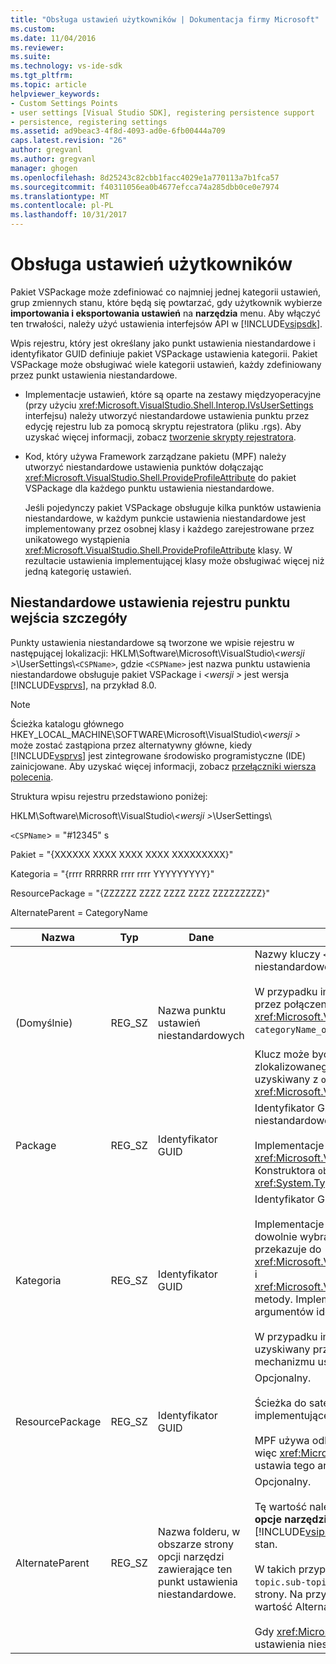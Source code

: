 ```yaml
---
title: "Obsługa ustawień użytkowników | Dokumentacja firmy Microsoft"
ms.custom: 
ms.date: 11/04/2016
ms.reviewer: 
ms.suite: 
ms.technology: vs-ide-sdk
ms.tgt_pltfrm: 
ms.topic: article
helpviewer_keywords:
- Custom Settings Points
- user settings [Visual Studio SDK], registering persistence support
- persistence, registering settings
ms.assetid: ad9beac3-4f8d-4093-ad0e-6fb00444a709
caps.latest.revision: "26"
author: gregvanl
ms.author: gregvanl
manager: ghogen
ms.openlocfilehash: 8d25243c82cbb1facc4029e1a770113a7b1fca57
ms.sourcegitcommit: f40311056ea0b4677efcca74a285dbb0ce0e7974
ms.translationtype: MT
ms.contentlocale: pl-PL
ms.lasthandoff: 10/31/2017
---
```

# <a name="support-for-user-settings"></a>Obsługa ustawień użytkowników
Pakiet VSPackage może zdefiniować co najmniej jednej kategorii ustawień, grup zmiennych stanu, które będą się powtarzać, gdy użytkownik wybierze **importowania i eksportowania ustawień** na **narzędzia** menu. Aby włączyć ten trwałości, należy użyć ustawienia interfejsów API w [!INCLUDE[vsipsdk](../../extensibility/includes/vsipsdk_md.md)].  
  
 Wpis rejestru, który jest określany jako punkt ustawienia niestandardowe i identyfikator GUID definiuje pakiet VSPackage ustawienia kategorii. Pakiet VSPackage może obsługiwać wiele kategorii ustawień, każdy zdefiniowany przez punkt ustawienia niestandardowe.  
  
-   Implementacje ustawień, które są oparte na zestawy międzyoperacyjne (przy użyciu <xref:Microsoft.VisualStudio.Shell.Interop.IVsUserSettings> interfejsu) należy utworzyć niestandardowe ustawienia punktu przez edycję rejestru lub za pomocą skryptu rejestratora (pliku .rgs). Aby uzyskać więcej informacji, zobacz [tworzenie skrypty rejestratora](/cpp/atl/creating-registrar-scripts).  
  
-   Kod, który używa Framework zarządzane pakietu (MPF) należy utworzyć niestandardowe ustawienia punktów dołączając <xref:Microsoft.VisualStudio.Shell.ProvideProfileAttribute> do pakiet VSPackage dla każdego punktu ustawienia niestandardowe.  
  
     Jeśli pojedynczy pakiet VSPackage obsługuje kilka punktów ustawienia niestandardowe, w każdym punkcie ustawienia niestandardowe jest implementowany przez osobnej klasy i każdego zarejestrowane przez unikatowego wystąpienia <xref:Microsoft.VisualStudio.Shell.ProvideProfileAttribute> klasy. W rezultacie ustawienia implementującej klasy może obsługiwać więcej niż jedną kategorię ustawień.  
  
## <a name="custom-settings-point-registry-entry-details"></a>Niestandardowe ustawienia rejestru punktu wejścia szczegóły  
 Punkty ustawienia niestandardowe są tworzone we wpisie rejestru w następującej lokalizacji: HKLM\Software\Microsoft\VisualStudio\\*\<wersji >*\UserSettings\\`<CSPName>`, gdzie `<CSPName>` jest nazwa punktu ustawienia niestandardowe obsługuje pakiet VSPackage i  *\<wersji >* jest wersja [!INCLUDE[vsprvs](../../code-quality/includes/vsprvs_md.md)], na przykład 8.0.  
  
> [!NOTE]
>  Ścieżka katalogu głównego HKEY_LOCAL_MACHINE\SOFTWARE\Microsoft\VisualStudio\\*\<wersji >* może zostać zastąpiona przez alternatywny główne, kiedy [!INCLUDE[vsprvs](../../code-quality/includes/vsprvs_md.md)] jest zintegrowane środowisko programistyczne (IDE) zainicjowane. Aby uzyskać więcej informacji, zobacz [przełączniki wiersza polecenia](../../extensibility/command-line-switches-visual-studio-sdk.md).  
  
 Struktura wpisu rejestru przedstawiono poniżej:  
  
 HKLM\Software\Microsoft\VisualStudio\\*\<wersji >*\UserSettings\  
  
 `<CSPName`> = "#12345" s  
  
 Pakiet = "{XXXXXX XXXX XXXX XXXX XXXXXXXXX}"  
  
 Kategoria = "{rrrr RRRRRR rrrr rrrr YYYYYYYYY}"  
  
 ResourcePackage = "{ZZZZZZ ZZZZ ZZZZ ZZZZ ZZZZZZZZZ}"  
  
 AlternateParent = CategoryName  
  
|Nazwa|Typ|Dane|Opis|  
|----------|----------|----------|-----------------|  
|(Domyślnie)|REG_SZ|Nazwa punktu ustawień niestandardowych|Nazwy kluczy `<CSPName`>, jest Niezlokalizowany nazwę punktu ustawienia niestandardowe.<br /><br /> W przypadku implementacji oparte na MPF nazwy kluczy są uzyskiwane przez połączenie `categoryName` i `objectName` argumenty <xref:Microsoft.VisualStudio.Shell.ProvideProfileAttribute> konstruktora do `categoryName_objectName`.<br /><br /> Klucz może być pusta lub może zawierać identyfikator odwołanie do zlokalizowanego ciągu w satelitarnej biblioteki DLL. Ta wartość jest uzyskiwany z `objectNameResourceID` argument <xref:Microsoft.VisualStudio.Shell.ProvideProfileAttribute> konstruktora.|  
|Package|REG_SZ|Identyfikator GUID|Identyfikator GUID pakiet VSPackage, który implementuje punkt ustawienia niestandardowe.<br /><br /> Implementacje ze względu na użycie MPF <xref:Microsoft.VisualStudio.Shell.ProvideProfileAttribute> klasy, użyj Konstruktora `objectType` argument zawierający pakiet VSPackage <xref:System.Type> i odbicie, aby uzyskać tę wartość.|  
|Kategoria|REG_SZ|Identyfikator GUID|Identyfikator GUID kategorii ustawienia.<br /><br /> Implementacje oparte na zestawy międzyoperacyjne, ta wartość może być dowolnie wybrany identyfikator GUID, który [!INCLUDE[vsprvs](../../code-quality/includes/vsprvs_md.md)] IDE przekazuje do <xref:Microsoft.VisualStudio.Shell.Interop.IVsUserSettings.ExportSettings%2A> i <xref:Microsoft.VisualStudio.Shell.Interop.IVsUserSettings.ImportSettings%2A> metody. Implementacje wszystkie te dwie metody należy sprawdzić ich argumentów identyfikatora GUID.<br /><br /> W przypadku implementacji oparte na MPF ten identyfikator GUID jest uzyskiwany przez <xref:System.Type> wykonawczych klasy [!INCLUDE[vsprvs](../../code-quality/includes/vsprvs_md.md)] mechanizmu ustawienia.|  
|ResourcePackage|REG_SZ|Identyfikator GUID|Opcjonalny.<br /><br /> Ścieżka do satelitarne biblioteki DLL zawierający zlokalizowane ciągi Jeśli implementującej pakiet VSPackage nie dostarcza je.<br /><br /> MPF używa odbicia, aby uzyskać poprawny zasobów pakiet VSPackage, więc <xref:Microsoft.VisualStudio.Shell.ProvideProfileAttribute> klasy nie ustawia tego argumentu.|  
|AlternateParent|REG_SZ|Nazwa folderu, w obszarze strony opcji narzędzi zawierające ten punkt ustawienia niestandardowe.|Opcjonalny.<br /><br /> Tę wartość należy ustawić tylko w przypadku wdrażania ustawień obsługuje **opcje narzędzia** stron korzystających z mechanizmu stanu trwałego w [!INCLUDE[vsipsdk](../../extensibility/includes/vsipsdk_md.md)] zamiast mechanizm model automatyzacji, aby zapisać stan.<br /><br /> W takich przypadkach wartość w kluczu AlternateParent jest `topic` sekcji `topic.sub-topic` ciąg używany do identyfikowania danej **ToolsOptions** strony. Na przykład w przypadku **ToolsOptions** strony `"TextEditor.Basic"` wartość AlternateParent będzie `"TextEditor"`.<br /><br /> Gdy <xref:Microsoft.VisualStudio.Shell.ProvideProfileAttribute> generuje punkt ustawienia niestandardowe, jest taka sama jak nazwa kategorii.|